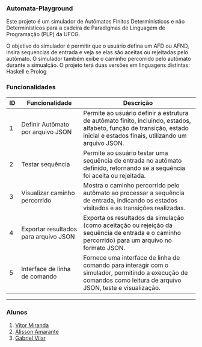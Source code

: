 ### Automata-Playground

Este projeto é um simulador de Autômatos Finitos Determinísticos e não Determinísticos para a cadeira de Paradigmas de Linguagem de Programação (PLP) da UFCG.

O objetivo do simulador é permitir que o usuário defina um AFD ou AFND, insira sequencias de entrada e veja se elas são aceitas ou rejeitadas pelo autômato. O simulador também exibe o caminho percorrido pelo autõmato durante a simualção.
O projeto terá duas versões em linguagens distintas: Haskell e Prolog

### Funcionalidades

| ID  | Funcionalidade                          | Descrição                                                                                                                                      |
| --- | --------------------------------------- | ---------------------------------------------------------------------------------------------------------------------------------------------- |
| 1   | Definir Autômato por arquivo JSON       | Permite ao usuário definir a estrutura de autômato finito, incluindo, estados, alfabeto, função de transição, estado inicial e estados finais, utilizando um arquivo JSON. |
| 2   | Testar sequência                        | Permite ao usuário testar uma sequência de entrada no autômato definido, retornando se a sequência foi aceita ou rejeitada.                    |
| 3   | Visualizar caminho percorrido           | Mostra o caminho percorrido pelo autômato ao processar a sequência de entrada, indicando os estados visitados e as transições realizadas.       |
| 4   | Exportar resultados para arquivo JSON   | Exporta os resultados da simulação (como aceitação ou rejeição da sequência de entrada e o caminho percorrido) para um arquivo no formato JSON.  |
| 5   | Interface de linha de comando           | Fornece uma interface de linha de comando para interagir com o simulador, permitindo a execução de comandos como leitura de arquivo JSON, teste e visualização. |

---

### Alunos
1. [Vitor Miranda](https://github.com/VitorMI)
2. [Alisson Amarante](https://github.com/alissonramarante)
3. [Gabriel Vilar](https://github.com/Gakjvc)
